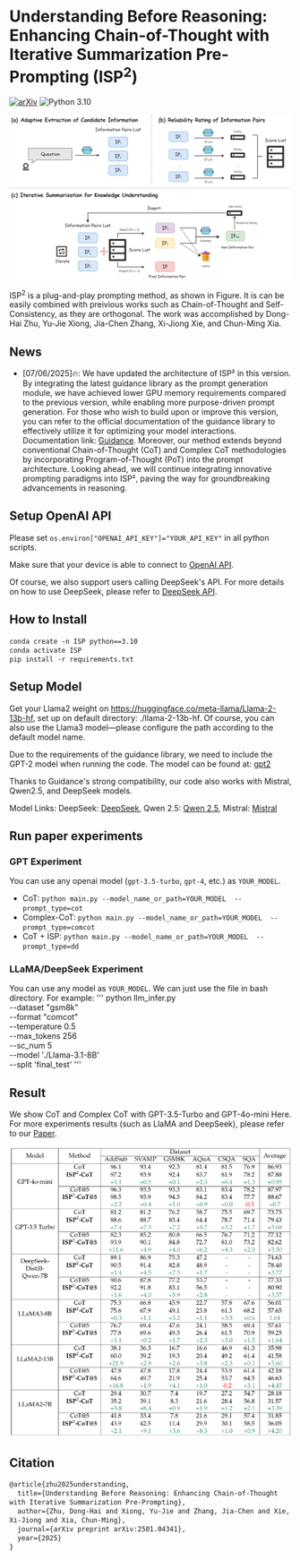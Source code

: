 # Understanding Before Reasoning: Enhancing Chain-of-Thought with Iterative Summarization Pre-Prompting (ISP<sup>2</sup>)

[![arXiv](https://img.shields.io/badge/arXiv-Paper-<COLOR>.svg)](https://arxiv.org/abs/2501.04341)
![Python 3.10](https://img.shields.io/badge/python-3.10-green.svg)


![ISP](ISP.drawio.png)

ISP<sup>2</sup> is a plug-and-play prompting method, as shown in Figure. It is can be easily combined with preivious works such as Chain-of-Thought and Self-Consistency, as they are orthogonal. The work was accomplished by Dong-Hai Zhu, Yu-Jie Xiong, Jia-Chen Zhang, Xi-Jiong Xie, and Chun-Ming Xia.



## News
- [07/06/2025]🔥: We have updated the architecture of ISP² in this version. By integrating the latest guidance library as the prompt generation module, we have achieved lower GPU memory requirements compared to the previous version, while enabling more purpose-driven prompt generation. For those who wish to build upon or improve this version, you can refer to the official documentation of the guidance library to effectively utilize it for optimizing your model interactions. Documentation link: [Guidance](https://guidance.readthedocs.io/en/stable/index.html). Moreover, our method extends beyond conventional Chain-of-Thought (CoT) and Complex CoT methodologies by incorporating Program-of-Thought (PoT) into the prompt architecture. Looking ahead, we will continue integrating innovative prompting paradigms into ISP², paving the way for groundbreaking advancements in reasoning.




## Setup OpenAI API

Please set `os.environ["OPENAI_API_KEY"]="YOUR_API_KEY"` in all python scripts.

Make sure that your device is able to connect to [OpenAI API](https://platform.openai.com/docs/api-reference). 

Of course, we also support users calling DeepSeek's API. For more details on how to use DeepSeek, please refer to [DeepSeek API](https://api-docs.deepseek.com/zh-cn/).

## How to Install

```
conda create -n ISP python==3.10
conda activate ISP
pip install -r requirements.txt
```


## Setup Model
Get your Llama2 weight on https://huggingface.co/meta-llama/Llama-2-13b-hf, set up on default directory: ./llama-2-13b-hf. Of course, you can also use the Llama3 model—please configure the path according to the default model name.

Due to the requirements of the guidance library, we need to include the GPT-2 model when running the code. The model can be found at: [gpt2](https://huggingface.co/openai-community/gpt2)

Thanks to Guidance's strong compatibility, our code also works with Mistral, Qwen2.5, and DeepSeek models.

Model Links: DeepSeek: [DeepSeek](https://huggingface.co/collections/deepseek-ai/deepseek-r1-678e1e131c0169c0bc89728d), Qwen 2.5: [Qwen 2.5](https://huggingface.co/collections/Qwen/qwen25-66e81a666513e518adb90d9e), Mistral: [Mistral](https://huggingface.co/mistralai)


## Run paper experiments
### GPT Experiment
You can use any openai model (`gpt-3.5-turbo`, `gpt-4`, etc.) as `YOUR_MODEL`.
- CoT:
`python main.py --model_name_or_path=YOUR_MODEL  --prompt_type=cot`
- Complex-CoT:
`python main.py --model_name_or_path=YOUR_MODEL  --prompt_type=comcot`
- CoT + ISP:
`python main.py --model_name_or_path=YOUR_MODEL  --prompt_type=dd`

### LLaMA/DeepSeek Experiment
You can use any model as `YOUR_MODEL`. We can just use the file in bash directory. For example:
'''
python llm_infer.py \
         --dataset "gsm8k" \
         --format "comcot" \
         --temperature 0.5 \
         --max_tokens 256 \
         --sc_num 5 \
         --model './Llama-3.1-8B' \
         --split 'final_test' 
'''

## Result
We show CoT and Complex CoT with GPT-3.5-Turbo and GPT-4o-mini Here. For more experiments results (such as LlaMA and DeepSeek), please refer to our [Paper](https://arxiv.org/abs/2501.04341).
<div align="center">
  <img src="result.png">
</div>

## Citation
```
@article{zhu2025understanding,
  title={Understanding Before Reasoning: Enhancing Chain-of-Thought with Iterative Summarization Pre-Prompting},
  author={Zhu, Dong-Hai and Xiong, Yu-Jie and Zhang, Jia-Chen and Xie, Xi-Jiong and Xia, Chun-Ming},
  journal={arXiv preprint arXiv:2501.04341},
  year={2025}
}
```

